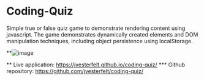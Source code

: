 # Coding-Quiz

Simple true or false quiz game to demonstrate rendering content using javascript. The game demonstrates dynamically created elements and DOM manipulation techniques, including object persistence using localStorage. 

**![image](https://user-images.githubusercontent.com/81572838/120331896-7a2e8f80-c2ab-11eb-8726-c9e87ae117e5.png)









** Live application: https://jvesterfelt.github.io/coding-quiz/
*** Github repository: https://github.com/jvesterfelt/coding-quiz/
